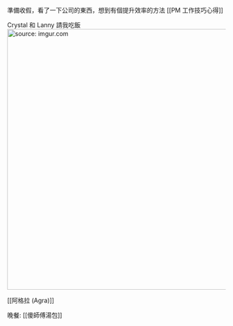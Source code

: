 
準備收假，看了一下公司的東西，想到有個提升效率的方法 [[PM 工作技巧心得]]

Crystal 和 Lanny 請我吃飯
<a href="https://imgur.com/dGbGLXF"><img src="https://i.imgur.com/dGbGLXF.jpg" title="source: imgur.com" width="600px"/></a>

[[阿格拉 (Agra)]]

晚餐: [[傻師傅湯包]]